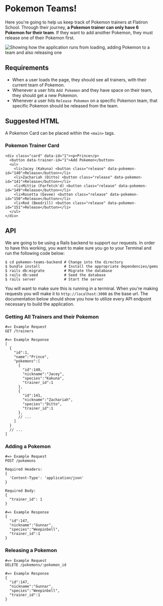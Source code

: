 # Pokemon Teams!

Here you're going to help us keep track of Pokemon
trainers at Flatiron School. Through their journey,
**a Pokemon trainer can only have 6 Pokemon for their
team**. If they want to add another Pokemon, they must
release one of their Pokemon first.

![Showing how the application runs from loading, adding Pokemon to a team and also releasing one](./pokemon-teams-frontend/assets/pokemon_teams.gif)

## Requirements
- When a user loads the page, they should see all
  trainers, with their current team of Pokemon.
- Whenever a user hits `Add Pokemon` and they have
  space on their team, they should get a new Pokemon.
- Whenever a user hits `Release Pokemon` on a specific
  Pokemon team, that specific Pokemon should be released from
  the team.

## Suggested HTML
A Pokemon Card can be placed within the `<main>` tags.

### Pokemon Trainer Card
```
<div class="card" data-id="1"><p>Prince</p>
  <button data-trainer-id="1">Add Pokemon</button>
  <ul>
    <li>Jacey (Kakuna) <button class="release" data-pokemon-id="140">Release</button></li>
    <li>Zachariah (Ditto) <button class="release" data-pokemon-id="141">Release</button></li>
    <li>Mittie (Farfetch'd) <button class="release" data-pokemon-id="149">Release</button></li>
    <li>Rosetta (Eevee) <button class="release" data-pokemon-id="150">Release</button></li>
    <li>Rod (Beedrill) <button class="release" data-pokemon-id="151">Release</button></li>
  </ul>
</div>
```

## API
We are going to be using a Rails backend to support our requests. In order to have this working, 
you want to make sure you go to your Terminal and run the following code below:

    $ cd pokemon-teams-backend # Change into the directory
    $ bundle install           # Install the appropriate dependencies/gems
    $ rails db:migrate         # Migrate the database
    $ rails db:seed            # Seed the database
    $ rails server             # Start the server

You will want to make sure this is running in a terminal. When you're making requests you will
make it to `http://localhost:3000` as the base url. The documentation below should show you how
to utilize every API endpoint necessary to build the application.

### Getting All Trainers and their Pokemon
```
#=> Example Request
GET /trainers

#=> Example Response
[
  {
    "id":1,
    "name":"Prince",
    "pokemons":[
      {
        "id":140,
        "nickname":"Jacey",
        "species":"Kakuna",
        "trainer_id":1
      },
      {
        "id":141,
        "nickname":"Zachariah",
        "species":"Ditto",
        "trainer_id":1
      },
      // ...
    ]
  }
  // ...
]
```

### Adding a Pokemon
```
#=> Example Request
POST /pokemons

Required Headers:
{
  'Content-Type': 'application/json'
}

Required Body:
{
  "trainer_id": 1
}

#=> Example Response
{
  "id":147,
  "nickname":"Gunnar",
  "species":"Weepinbell",
  "trainer_id":1
}
```

### Releasing a Pokemon
```
#=> Example Request
DELETE /pokemons/:pokemon_id

#=> Example Response
{
  "id":147,
  "nickname":"Gunnar",
  "species":"Weepinbell",
  "trainer_id":1
}
```
